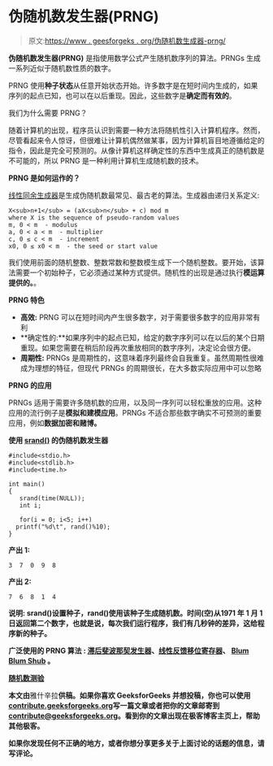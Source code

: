 # 伪随机数发生器(PRNG)

> 原文:[https://www . geesforgeks . org/伪随机数生成器-prng/](https://www.geeksforgeeks.org/pseudo-random-number-generator-prng/)

**伪随机数发生器(PRNG)** 是指使用数学公式产生随机数序列的算法。PRNGs 生成一系列近似于随机数性质的数字。

PRNG 使用**种子状态**从任意开始状态开始。许多数字是在短时间内生成的，如果序列的起点已知，也可以在以后重现。因此，这些数字是**确定而有效的**。

我们为什么需要 PRNG？

随着计算机的出现，程序员认识到需要一种方法将随机性引入计算机程序。然而，尽管看起来令人惊讶，但很难让计算机偶然做某事，因为计算机盲目地遵循给定的指令，因此是完全可预测的。从像计算机这样确定性的东西中生成真正的随机数是不可能的，所以 PRNG 是一种利用计算机生成随机数的技术。

**PRNG 是如何运作的？**

[线性同余生成器](https://en.wikipedia.org/wiki/Linear_congruential_generator)是生成伪随机数最常见、最古老的算法。生成器由递归关系定义:

```
X<sub>n+1</sub> = (aX<sub>n</sub> + c) mod m
where X is the sequence of pseudo-random values
m, 0 < m  - modulus 
a, 0 < a < m  - multiplier
c, 0 ≤ c < m  - increment
x0, 0 ≤ x0 < m  - the seed or start value
```

我们使用前面的随机整数、整数常数和整数模生成下一个随机整数。要开始，该算法需要一个初始种子，它必须通过某种方式提供。随机性的出现是通过执行**模运算提供的。**。

**PRNG 特色**

*   **高效:** PRNG 可以在短时间内产生很多数字，对于需要很多数字的应用非常有利
*   **确定性的:**如果序列中的起点已知，给定的数字序列可以在以后的某个日期重现。如果您需要在稍后阶段再次重放相同的数字序列，决定论会很方便。
*   **周期性:** PRNGs 是周期性的，这意味着序列最终会自我重复。虽然周期性很难成为理想的特征，但现代 PRNGs 的周期很长，在大多数实际应用中可以忽略

**PRNG 的应用**

PRNGs 适用于需要许多随机数的应用，以及同一序列可以轻松重放的应用。这种应用的流行例子是**模拟和建模应用**。PRNGs 不适合那些数字确实不可预测的重要应用，例如**数据加密和赌博。**

**使用 [srand()](https://www.geeksforgeeks.org/rand-and-srand-in-ccpp/) 的伪随机数发生器**

```
#include<stdio.h>
#include<stdlib.h>
#include<time.h>

int main()
{
   srand(time(NULL));
   int i;

   for(i = 0; i<5; i++)
  printf("%d\t", rand()%10);
}
```

**产出 1:**

```
3  7  0  9  8 
```

**产出 2:**

```
7  6  8  1  4 
```

****说明:** srand()设置种子，rand()使用该种子生成随机数。**时间(空)**从**1971 年 1 月 1 日**返回第二个数字，也就是说，每次我们运行程序，我们有几秒钟的差异，这给程序新的种子。**

****广泛使用的 PRNG 算法** : [滞后斐波那契发生器](https://en.wikipedia.org/wiki/Lagged_Fibonacci_generator)、[线性反馈移位寄存器](https://en.wikipedia.org/wiki/Linear-feedback_shift_register)、 [Blum Blum Shub](https://en.wikipedia.org/wiki/Blum_Blum_Shub) 。**

**[随机数测验](https://www.geeksforgeeks.org/output-c-programs-set-33-rand-srand/)**

**本文由**雅什辛拉**供稿。如果你喜欢 GeeksforGeeks 并想投稿，你也可以使用[contribute.geeksforgeeks.org](http://www.contribute.geeksforgeeks.org)写一篇文章或者把你的文章邮寄到 contribute@geeksforgeeks.org。看到你的文章出现在极客博客主页上，帮助其他极客。**

**如果你发现任何不正确的地方，或者你想分享更多关于上面讨论的话题的信息，请写评论。**